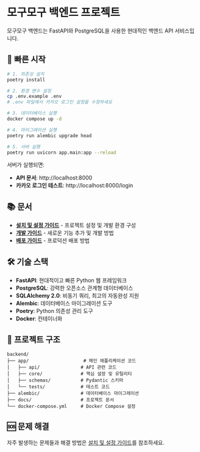 # 모구모구 백엔드 프로젝트

모구모구 백엔드는 FastAPI와 PostgreSQL을 사용한 현대적인 백엔드 API 서비스입니다.

## 🚀 빠른 시작

```bash
# 1. 의존성 설치
poetry install

# 2. 환경 변수 설정
cp .env.example .env
# .env 파일에서 카카오 로그인 설정을 수정하세요

# 3. 데이터베이스 실행
docker compose up -d

# 4. 마이그레이션 실행
poetry run alembic upgrade head

# 5. 서버 실행
poetry run uvicorn app.main:app --reload
```

서버가 실행되면:

-   **API 문서**: http://localhost:8000
-   **카카오 로그인 테스트**: http://localhost:8000/login

## 📚 문서

-   **[설치 및 설정 가이드](docs/setup.md)** - 프로젝트 설정 및 개발 환경 구성
-   **[개발 가이드](docs/development.md)** - 새로운 기능 추가 및 개발 방법
-   **[배포 가이드](docs/deployment.md)** - 프로덕션 배포 방법

## 🛠 기술 스택

-   **FastAPI**: 현대적이고 빠른 Python 웹 프레임워크
-   **PostgreSQL**: 강력한 오픈소스 관계형 데이터베이스
-   **SQLAlchemy 2.0**: 비동기 쿼리, 최고의 자동완성 지원
-   **Alembic**: 데이터베이스 마이그레이션 도구
-   **Poetry**: Python 의존성 관리 도구
-   **Docker**: 컨테이너화

## 📁 프로젝트 구조

```
backend/
├── app/                    # 메인 애플리케이션 코드
│   ├── api/               # API 관련 코드
│   ├── core/              # 핵심 설정 및 유틸리티
│   ├── schemas/           # Pydantic 스키마
│   └── tests/             # 테스트 코드
├── alembic/               # 데이터베이스 마이그레이션
├── docs/                  # 프로젝트 문서
└── docker-compose.yml     # Docker Compose 설정
```

## 🆘 문제 해결

자주 발생하는 문제들과 해결 방법은 [설치 및 설정 가이드](docs/setup.md#문제-해결)를 참조하세요.
